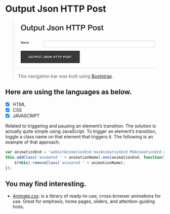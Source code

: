 # Output Json HTTP Post

>
> ![Screenshot](Output-Json-HTTP-Post.gif)
>
> This navigation bar was built using [Bootstrap](https://getbootstrap.com/).
>

## Here are using the languages as below.
- [x] HTML
- [x] CSS
- [x] JAVASCRIPT

Related to triggering and pausing an element’s transition. The solution is actually quite simple using JavaScript. To trigger an element’s transition, toggle a class name on that element that triggers it. The following is an example of that approach.

```JavaScript
var animationEnd = 'webkitAnimationEnd mozAnimationEnd MSAnimationEnd oanimationend animationend';
this.addClass('animated ' + animationName).one(animationEnd, function() {
    $(this).removeClass('animated ' + animationName);
});
```

## You may find interesting.
- [Animate.css](https://animate.style/): is a library of ready-to-use, cross-browser animations for use. Great for emphasis, home pages, sliders, and attention-guiding hints.
